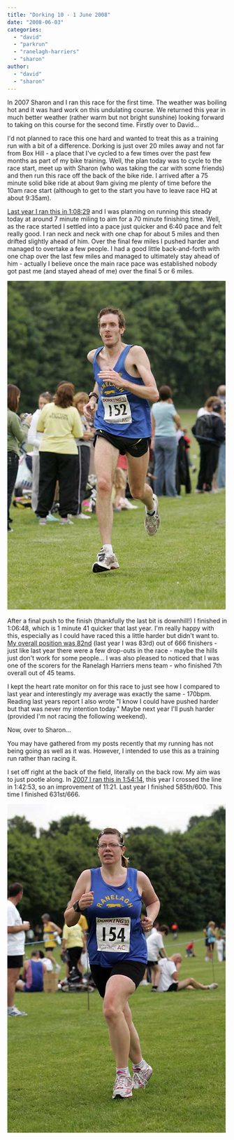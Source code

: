 ```yaml
---
title: "Dorking 10 - 1 June 2008"
date: "2008-06-03"
categories: 
  - "david"
  - "parkrun"
  - "ranelagh-harriers"
  - "sharon"
author: 
  - "david"
  - "sharon"
---
```


In 2007 Sharon and I ran this race for the first time. The weather was boiling hot and it was hard work on this undulating course. We returned this year in much better weather (rather warm but not bright sunshine) looking forward to taking on this course for the second time. Firstly over to David...

I'd not planned to race this one hard and wanted to treat this as a training run with a bit of a difference. Dorking is just over 20 miles away and not far from Box Hill - a place that I've cycled to a few times over the past few months as part of my bike training. Well, the plan today was to cycle to the race start, meet up with Sharon (who was taking the car with some friends) and then run this race off the back of the bike ride. I arrived after a 75 minute solid bike ride at about 9am giving me plenty of time before the 10am race start (although to get to the start you have to leave race HQ at about 9:35am).

[Last year I ran this in 1:08:29](/?p=105) and I was planning on running this steady today at around 7 minute miling to aim for a 70 minute finishing time. Well, as the race started I settled into a pace just quicker and 6:40 pace and felt really good. I ran neck and neck with one chap for about 5 miles and then drifted slightly ahead of him. Over the final few miles I pushed harder and managed to overtake a few people. I had a good little back-and-forth with one chap over the last few miles and managed to ultimately stay ahead of him - actually I believe once the main race pace was established nobody got past me (and stayed ahead of me) over the final 5 or 6 miles.

![](/images/2008/2008-06-01-dorking-10-david.jpg)

After a final push to the finish (thankfully the last bit is downhill!) I finished in 1:06:48, which is 1 minute 41 quicker that last year. I'm really happy with this, especially as I could have raced this a little harder but didn't want to. [My overall position was 82nd](http://www.dmvac.org.uk/results/d2008/index.php) (last year I was 83rd) out of 666 finishers - just like last year there were a few drop-outs in the race - maybe the hills just don't work for some people... I was also pleased to noticed that I was one of the scorers for the Ranelagh Harriers mens team - who finished 7th overall out of 45 teams.

I kept the heart rate monitor on for this race to just see how I compared to last year and interestingly my average was exactly the same - 170bpm. Reading last years report I also wrote "I know I could have pushed harder but that was never my intention today." Maybe next year I'll push harder (provided I'm not racing the following weekend).

Now, over to Sharon...

You may have gathered from my posts recently that my running has not being going as well as it was. However, I intended to use this as a training run rather than racing it.

I set off right at the back of the field, literally on the back row. My aim was to just pootle along. In [2007 I ran this in 1:54:14](/?p=106), this year I crossed the line in 1:42:53, so an improvement of 11:21. Last year I finished 585th/600. This time I finished 631st/666.

![](/images/2008/2008-06-01-dorking-10-sharon.jpg)
